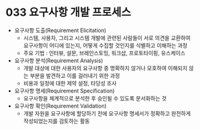 # 033 요구사항 개발 프로세스

- 요구사항 도출(Requirement Elicitation)
  - 시스템, 사용자, 그리고 시스템 개발에 관련된 사람들이 서로 의견을 교환하여 요구사항이 어디에 있는지, 어떻게 수집할 것인지를 식별하고 이해하는 과정
  - 주요 기법 : 인터뷰, 설문, 브레인스토밍, 워크샵, 프로토타이핑, 유스케이스
- 요구사항 분석(Requirement Analysis)
  - 개발 대상에 대한 사용자의 요구사항 중 명확하지 않거나 모호하여 이해되지 않는 부분을 발견하고 이를 걸러내기 위한 과정
  - 비용과 일정에 대한 제약 설정, 타당성 조사
- 요구사항 명세(Requirement Specification)
  - 요구사항을 체계적으로 분석한 후 승인될 수 있도록 문서화하는 것
- 요구사항 확인(Requirement Validation)
  - 개발 자원을 요구사항에 할당하기 전에 요구사항 명세서가 정확하고 완전하게 작성되었는지를 검토하는 활동